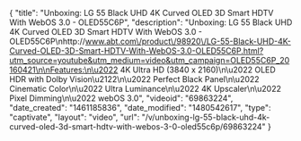 {
    "title": "Unboxing: LG 55 Black UHD 4K Curved OLED 3D Smart HDTV With WebOS 3.0 - OLED55C6P",
    "description": "Unboxing: LG 55 Black UHD 4K Curved OLED 3D Smart HDTV With WebOS 3.0 - OLED55C6P\nhttp:\/\/www.abt.com\/product\/98920\/LG-55-Black-UHD-4K-Curved-OLED-3D-Smart-HDTV-With-WebOS-3.0-OLED55C6P.html?utm_source=youtube&utm_medium=video&utm_campaign=OLED55C6P_20160421\n\nFeatures:\n\u2022 4K Ultra HD (3840 x 2160)\n\u2022 OLED HDR with Dolby Vision\u2122\n\u2022 Perfect Black Panel\n\u2022 Cinematic Color\n\u2022 Ultra Luminance\n\u2022 4K Upscaler\n\u2022 Pixel Dimming\n\u2022 webOS 3.0",
    "videoid": "69863224",
    "date_created": "1461185836",
    "date_modified": "1480542617",
    "type": "captivate",
    "layout": "video",
    "url": "\/v\/unboxing-lg-55-black-uhd-4k-curved-oled-3d-smart-hdtv-with-webos-3-0-oled55c6p\/69863224"
}